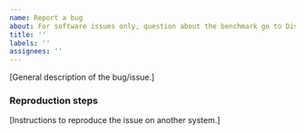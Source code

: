 ```yaml
---
name: Report a bug
about: For software issues only, question about the benchmark go to Discussions
title: ''
labels: ''
assignees: ''
---
```


[General description of the bug/issue.]

### Reproduction steps

[Instructions to reproduce the issue on another system.]
